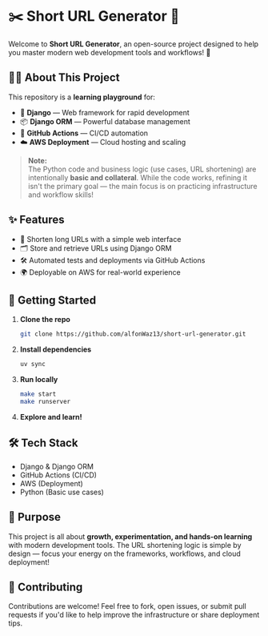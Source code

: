 # ✂️ Short URL Generator 🚀

Welcome to **Short URL Generator**, an open-source project designed to help you master modern web development tools and workflows! 🎉

## 🧑‍💻 About This Project

This repository is a **learning playground** for:
- 🐍 **Django** — Web framework for rapid development
- 📦 **Django ORM** — Powerful database management
- 🤖 **GitHub Actions** — CI/CD automation
- ☁️ **AWS Deployment** — Cloud hosting and scaling

> **Note:**  
> The Python code and business logic (use cases, URL shortening) are intentionally **basic and collateral**. While the code works, refining it isn't the primary goal — the main focus is on practicing infrastructure and workflow skills!

## ✨ Features

- 🔗 Shorten long URLs with a simple web interface
- 🗂️ Store and retrieve URLs using Django ORM
- 🛠️ Automated tests and deployments via GitHub Actions
- 🌍 Deployable on AWS for real-world experience

## 🚦 Getting Started

1. **Clone the repo**
   ```bash
   git clone https://github.com/alfonWaz13/short-url-generator.git
   ```
2. **Install dependencies**
   ```bash
   uv sync
   ```
3. **Run locally**
   ```bash
   make start
   make runserver
   ```
4. **Explore and learn!**

## 🛠️ Tech Stack

- Django & Django ORM
- GitHub Actions (CI/CD)
- AWS (Deployment)
- Python (Basic use cases)

## 🌱 Purpose

This project is all about **growth, experimentation, and hands-on learning** with modern development tools. The URL shortening logic is simple by design — focus your energy on the frameworks, workflows, and cloud deployment!

## 🤝 Contributing

Contributions are welcome! Feel free to fork, open issues, or submit pull requests if you'd like to help improve the infrastructure or share deployment tips.
